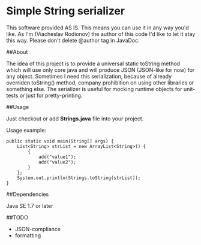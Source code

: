 # Simple String serializer

This software provided AS IS. This means you can use it in any way you'd like.
As I'm (Viacheslav Rodionov) the author of this code I'd like to let it stay this way. Please don't delete @author tag in JavaDoc.

##About

The idea of this project is to provide a universal static toString method which will use only core java and will produce JSON (JSON-like for now) for any object.
Sometimes I need this serialization, because of already overriden toString() method, company prohibition on using other libraries or something else.
The serializer is useful for mocking runtime objects for unit-tests or just for pretty-printing.

##Usage

Just checkout or add __Strings.java__ file into your project.

Usage example:

    public static void main(String[] args) {
        List<String> strList = new ArrayList<String>() {
            {
                add("value1");
                add("value2");
            }
        };        
        System.out.println(Strings.toString(strList));
    }


##Dependencies

Java SE 1.7 or later

##TODO

* JSON-compliance
* formatting


